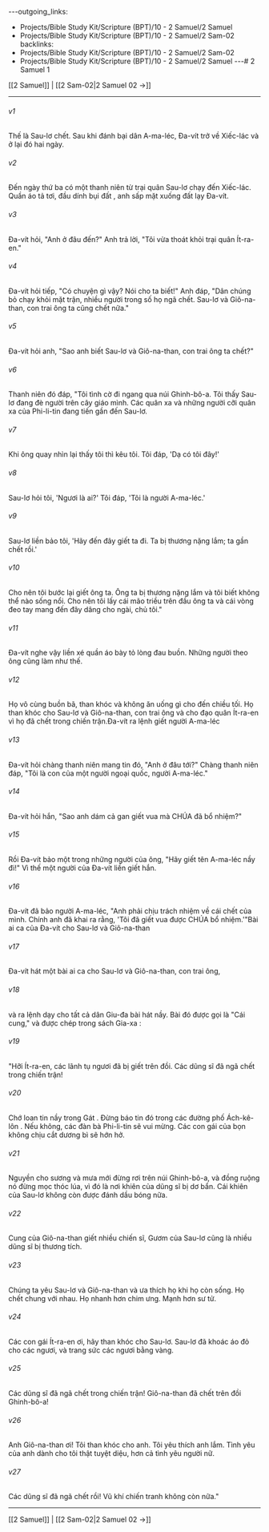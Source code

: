 ---outgoing_links:
  - Projects/Bible Study Kit/Scripture (BPT)/10 - 2 Samuel/2 Samuel
  - Projects/Bible Study Kit/Scripture (BPT)/10 - 2 Samuel/2 Sam-02
backlinks:
  - Projects/Bible Study Kit/Scripture (BPT)/10 - 2 Samuel/2 Sam-02
  - Projects/Bible Study Kit/Scripture (BPT)/10 - 2 Samuel/2 Samuel
---# 2 Samuel 1

[[2 Samuel]] | [[2 Sam-02|2 Samuel 02 →]]
***



###### v1 
Thế là Sau-lơ chết. Sau khi đánh bại dân A-ma-léc, Đa-vít trở về Xiếc-lác và ở lại đó hai ngày. 

###### v2 
Đến ngày thứ ba có một thanh niên từ trại quân Sau-lơ chạy đến Xiếc-lác. Quần áo tả tơi, đầu dính bụi đất , anh sấp mặt xuống đất lạy Đa-vít. 

###### v3 
Đa-vít hỏi, "Anh ở đâu đến?" Anh trả lời, "Tôi vừa thoát khỏi trại quân Ít-ra-en." 

###### v4 
Đa-vít hỏi tiếp, "Có chuyện gì vậy? Nói cho ta biết!" Anh đáp, "Dân chúng bỏ chạy khỏi mặt trận, nhiều người trong số họ ngã chết. Sau-lơ và Giô-na-than, con trai ông ta cũng chết nữa." 

###### v5 
Đa-vít hỏi anh, "Sao anh biết Sau-lơ và Giô-na-than, con trai ông ta chết?" 

###### v6 
Thanh niên đó đáp, "Tôi tình cờ đi ngang qua núi Ghinh-bô-a. Tôi thấy Sau-lơ đang đè người trên cây giáo mình. Các quân xa và những người cỡi quân xa của Phi-li-tin đang tiến gần đến Sau-lơ. 

###### v7 
Khi ông quay nhìn lại thấy tôi thì kêu tôi. Tôi đáp, 'Dạ có tôi đây!' 

###### v8 
Sau-lơ hỏi tôi, 'Ngươi là ai?' Tôi đáp, 'Tôi là người A-ma-léc.' 

###### v9 
Sau-lơ liền bảo tôi, 'Hãy đến đây giết ta đi. Ta bị thương nặng lắm; ta gần chết rồi.' 

###### v10 
Cho nên tôi bước lại giết ông ta. Ông ta bị thương nặng lắm và tôi biết không thể nào sống nổi. Cho nên tôi lấy cái mão triều trên đầu ông ta và cái vòng đeo tay mang đến đây dâng cho ngài, chủ tôi." 

###### v11 
Đa-vít nghe vậy liền xé quần áo bày tỏ lòng đau buồn. Những người theo ông cũng làm như thế. 

###### v12 
Họ vô cùng buồn bã, than khóc và không ăn uống gì cho đến chiều tối. Họ than khóc cho Sau-lơ và Giô-na-than, con trai ông và cho đạo quân Ít-ra-en vì họ đã chết trong chiến trận.Đa-vít ra lệnh giết người A-ma-léc 

###### v13 
Đa-vít hỏi chàng thanh niên mang tin đó, "Anh ở đâu tới?" Chàng thanh niên đáp, "Tôi là con của một người ngoại quốc, người A-ma-léc." 

###### v14 
Đa-vít hỏi hắn, "Sao anh dám cả gan giết vua mà CHÚA đã bổ nhiệm?" 

###### v15 
Rồi Đa-vít bảo một trong những người của ông, "Hãy giết tên A-ma-léc nầy đi!" Vì thế một người của Đa-vít liền giết hắn. 

###### v16 
Đa-vít đã bảo người A-ma-léc, "Anh phải chịu trách nhiệm về cái chết của mình. Chính anh đã khai ra rằng, 'Tôi đã giết vua được CHÚA bổ nhiệm.'"Bài ai ca của Đa-vít cho Sau-lơ và Giô-na-than 

###### v17 
Đa-vít hát một bài ai ca cho Sau-lơ và Giô-na-than, con trai ông, 

###### v18 
và ra lệnh dạy cho tất cả dân Giu-đa bài hát nầy. Bài đó được gọi là "Cái cung," và được chép trong sách Gia-xa : 

###### v19 
"Hỡi Ít-ra-en, các lãnh tụ ngươi đã bị giết trên đồi. Các dũng sĩ đã ngã chết trong chiến trận! 

###### v20 
Chớ loan tin nầy trong Gát . Đừng báo tin đó trong các đường phố Ách-kê-lôn . Nếu không, các đàn bà Phi-li-tin sẽ vui mừng. Các con gái của bọn không chịu cắt dương bì sẽ hớn hở. 

###### v21 
Nguyền cho sương và mưa mới đừng rơi trên núi Ghinh-bô-a, và đồng ruộng nó đừng mọc thóc lúa, vì đó là nơi khiên của dũng sĩ bị dơ bẩn. Cái khiên của Sau-lơ không còn được đánh dầu bóng nữa. 

###### v22 
Cung của Giô-na-than giết nhiều chiến sĩ, Gươm của Sau-lơ cũng là nhiều dũng sĩ bị thương tích. 

###### v23 
Chúng ta yêu Sau-lơ và Giô-na-than và ưa thích họ khi họ còn sống. Họ chết chung với nhau. Họ nhanh hơn chim ưng. Mạnh hơn sư tử. 

###### v24 
Các con gái Ít-ra-en ơi, hãy than khóc cho Sau-lơ. Sau-lơ đã khoác áo đỏ cho các ngươi, và trang sức các ngươi bằng vàng. 

###### v25 
Các dũng sĩ đã ngã chết trong chiến trận! Giô-na-than đã chết trên đồi Ghinh-bô-a! 

###### v26 
Anh Giô-na-than ơi! Tôi than khóc cho anh. Tôi yêu thích anh lắm. Tình yêu của anh dành cho tôi thật tuyệt diệu, hơn cả tình yêu người nữ. 

###### v27 
Các dũng sĩ đã ngã chết rồi! Vũ khí chiến tranh không còn nữa."

***
[[2 Samuel]] | [[2 Sam-02|2 Samuel 02 →]]

